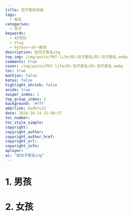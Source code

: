 ```yaml
---
title: 饺子取名待选
tags:
  - 取名
categories:
  - 饺子
keywords:
  - AI悦创
  - Vlog
  - Python一对一教学
description: 给饺子取名ing
top_img: /img/posts/P07-life/01-饺子取名/01-饺子取名.webp
comments: true
cover: /img/posts/P07-life/01-饺子取名/01-饺子取名.webp
toc: true
mathjax: false
katex: false
highlight_shrink: false
aside: true
swiper_index: 1
top_group_index: 1
background: '#fff'
abbrlink: 8ad6fc23
date: 2024-10-14 22:48:57
toc_number:
toc_style_simple:
copyright:
copyright_author:
copyright_author_href:
copyright_url:
copyright_info:
aplayer:
ai: "给饺子取名ing"
---
```


# 1. 男孩



# 2. 女孩